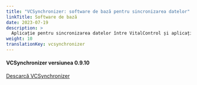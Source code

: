 ```yaml
---
title: "VCSynchronizer: software de bază pentru sincronizarea datelor"
linkTitle: Software de bază
date: 2023-07-19
description: >
  Aplicație pentru sincronizarea datelor între VitalControl și aplicații terțe.
weight: 10
translationKey: vcsynchronizer
---
```

#### VCSynchronizer versiunea 0.9.10

<a href="/download/SetupVitalControlSynchronizer.exe" role="button" class="btn btn-primary btn-lg">Descarcă VCSynchronizer</a>

